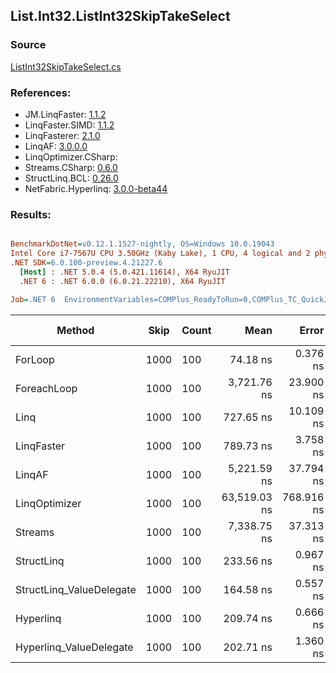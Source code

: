 ﻿## List.Int32.ListInt32SkipTakeSelect

### Source
[ListInt32SkipTakeSelect.cs](../LinqBenchmarks/List/Int32/ListInt32SkipTakeSelect.cs)

### References:
- JM.LinqFaster: [1.1.2](https://www.nuget.org/packages/JM.LinqFaster/1.1.2)
- LinqFaster.SIMD: [1.1.2](https://www.nuget.org/packages/LinqFaster.SIMD/1.0.3)
- LinqFasterer: [2.1.0](https://www.nuget.org/packages/LinqFasterer/2.1.0)
- LinqAF: [3.0.0.0](https://www.nuget.org/packages/LinqAF/3.0.0.0)
- LinqOptimizer.CSharp: [](https://www.nuget.org/packages/LinqOptimizer.CSharp/)
- Streams.CSharp: [0.6.0](https://www.nuget.org/packages/Streams.CSharp/0.6.0)
- StructLinq.BCL: [0.26.0](https://www.nuget.org/packages/StructLinq/0.26.0)
- NetFabric.Hyperlinq: [3.0.0-beta44](https://www.nuget.org/packages/NetFabric.Hyperlinq/3.0.0-beta44)

### Results:
``` ini

BenchmarkDotNet=v0.12.1.1527-nightly, OS=Windows 10.0.19043
Intel Core i7-7567U CPU 3.50GHz (Kaby Lake), 1 CPU, 4 logical and 2 physical cores
.NET SDK=6.0.100-preview.4.21227.6
  [Host] : .NET 5.0.4 (5.0.421.11614), X64 RyuJIT
  .NET 6 : .NET 6.0.0 (6.0.21.22210), X64 RyuJIT

Job=.NET 6  EnvironmentVariables=COMPlus_ReadyToRun=0,COMPlus_TC_QuickJitForLoops=1,COMPlus_TieredPGO=1  Runtime=.NET 6.0  

```
|                   Method | Skip | Count |         Mean |      Error |     StdDev |  Ratio | RatioSD |   Gen 0 | Gen 1 | Gen 2 | Allocated |
|------------------------- |----- |------ |-------------:|-----------:|-----------:|-------:|--------:|--------:|------:|------:|----------:|
|                  ForLoop | 1000 |   100 |     74.18 ns |   0.376 ns |   0.352 ns |   1.00 |    0.00 |       - |     - |     - |         - |
|              ForeachLoop | 1000 |   100 |  3,721.76 ns |  23.900 ns |  21.187 ns |  50.17 |    0.29 |  0.0191 |     - |     - |      40 B |
|                     Linq | 1000 |   100 |    727.65 ns |  10.109 ns |   8.961 ns |   9.81 |    0.14 |  0.0725 |     - |     - |     152 B |
|               LinqFaster | 1000 |   100 |    789.73 ns |   3.758 ns |   3.331 ns |  10.65 |    0.07 |  0.6533 |     - |     - |   1,368 B |
|                   LinqAF | 1000 |   100 |  5,221.59 ns |  37.794 ns |  33.503 ns |  70.39 |    0.58 |       - |     - |     - |         - |
|            LinqOptimizer | 1000 |   100 | 63,519.03 ns | 768.916 ns | 642.079 ns | 856.39 |   10.55 | 15.3809 |     - |     - |  32,273 B |
|                  Streams | 1000 |   100 |  7,338.75 ns |  37.313 ns |  33.077 ns |  98.93 |    0.68 |  0.4425 |     - |     - |     936 B |
|               StructLinq | 1000 |   100 |    233.56 ns |   0.967 ns |   0.857 ns |   3.15 |    0.02 |  0.0458 |     - |     - |      96 B |
| StructLinq_ValueDelegate | 1000 |   100 |    164.58 ns |   0.557 ns |   0.521 ns |   2.22 |    0.02 |       - |     - |     - |         - |
|                Hyperlinq | 1000 |   100 |    209.74 ns |   0.666 ns |   0.623 ns |   2.83 |    0.01 |       - |     - |     - |         - |
|  Hyperlinq_ValueDelegate | 1000 |   100 |    202.71 ns |   1.360 ns |   1.136 ns |   2.73 |    0.02 |       - |     - |     - |         - |
